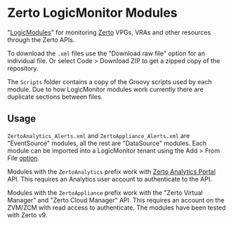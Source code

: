 # Zerto LogicMonitor Modules

"[LogicModules](https://www.logicmonitor.com/support/logicmodules/about-logicmodules/introduction-to-logicmodules)"
for monitoring [Zerto](https://www.zerto.com/) VPGs, VRAs and other resources through the Zerto APIs.

To download the `.xml` files use the "Download raw file" option for an individual file. Or select Code > Download ZIP
to get a zipped copy of the repository.

The `Scripts` folder contains a copy of the Groovy scripts used by each module. Due to how LogicMonitor modules work
currently there are duplicate sections between files.

## Usage

`ZertoAnalytics_Alerts.xml` and `ZertoAppliance_Alerts.xml` are "EventSource" modules, all the rest are "DataSource"
modules. Each module can be imported into a LogicMonitor tenant using the Add > From File
[option](https://www.logicmonitor.com/support/logicmodules/about-logicmodules/importing-exporting-xml-eventsources).

Modules with the `ZertoAnalytics` prefix work with [Zerto Analytics Portal](https://analytics.zerto.com/) API. This
requires an Analytics user account to authenticate to the API.

Modules with the `ZertoAppliance` prefix work with the "Zerto Virtual Manager" and "Zerto Cloud Manager" API. This
requires an account on the ZVM/ZCM with read access to authenticate. The modules have been tested with Zerto v9.
